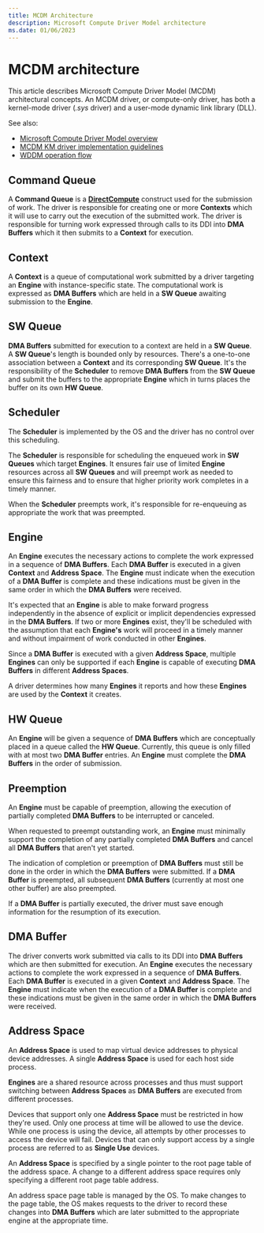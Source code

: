 ```yaml
---
title: MCDM Architecture
description: Microsoft Compute Driver Model architecture
ms.date: 01/06/2023
---
```


# MCDM architecture

This article describes Microsoft Compute Driver Model (MCDM) architectural concepts. An MCDM driver, or compute-only driver, has both a kernel-mode driver (*.sys* driver) and a user-mode dynamic link library (DLL).

See also:

* [Microsoft Compute Driver Model overview](mcdm.md)
* [MCDM KM driver implementation guidelines](mcdm-implementation-guidelines.md)
* [WDDM operation flow](windows-vista-and-later-display-driver-model-operation-flow.md)

## Command Queue

A **Command Queue** is a [**DirectCompute**](/windows/win32/direct3d11/direct3d-11-advanced-stages-compute-shader) construct used for the submission of work. The driver is responsible for creating one or more **Contexts** which it will use to carry out the execution of the submitted work. The driver is responsible for turning work expressed through calls to its DDI into **DMA Buffers** which it then submits to a **Context** for execution.

## Context

A **Context** is a queue of computational work submitted by a driver targeting an **Engine** with instance-specific state. The computational work is expressed as **DMA Buffers** which are held in a **SW Queue** awaiting submission to the **Engine**.

## SW Queue

**DMA Buffers** submitted for execution to a context are held in a **SW Queue**. A **SW Queue**'s length is bounded only by resources. There's a one-to-one association between a **Context** and its corresponding **SW Queue**. It's the responsibility of the **Scheduler** to remove **DMA Buffers** from the **SW Queue** and submit the buffers to the appropriate **Engine** which in turns places the buffer on its own **HW Queue**.

## Scheduler

The **Scheduler** is implemented by the OS and the driver has no control over this scheduling.

The **Scheduler** is responsible for scheduling the enqueued work in **SW Queues** which target **Engines**. It ensures fair use of limited **Engine** resources across all **SW Queues** and will preempt work as needed to ensure this fairness and to ensure that higher priority work completes in a timely manner.

When the **Scheduler** preempts work, it's responsible for re-enqueuing as appropriate the work that was preempted.

## Engine

An **Engine** executes the necessary actions to complete the work expressed in a sequence of **DMA Buffers**. Each **DMA Buffer** is executed in a given **Context** and **Address Space**. The **Engine** must indicate when the execution of a **DMA Buffer** is complete and these indications must be given in the same order in which the **DMA Buffers** were received.

It's expected that an **Engine** is able to make forward progress independently in the absence of explicit or implicit dependencies expressed in the **DMA Buffers**. If two or more **Engines** exist, they'll be scheduled with the assumption that each **Engine's** work will proceed in a timely manner and without impairment of work conducted in other **Engines**.

Since a **DMA Buffer** is executed with a given **Address Space**, multiple **Engines** can only be supported if each **Engine** is capable of executing **DMA Buffers** in different **Address Spaces**.

A driver determines how many **Engines** it reports and how these **Engines** are used by the **Context** it creates.

## HW Queue

An **Engine** will be given a sequence of **DMA Buffers** which are conceptually placed in a queue called the **HW Queue**. Currently, this queue is only filled with at most two **DMA Buffer** entries. An **Engine** must complete the **DMA Buffers** in the order of submission.

## Preemption

An **Engine** must be capable of preemption, allowing the execution of partially completed **DMA Buffers** to be interrupted or canceled.

When requested to preempt outstanding work, an **Engine** must minimally support the completion of any partially completed **DMA Buffers** and cancel all **DMA Buffers** that aren't yet started.

The indication of completion or preemption of **DMA Buffers** must still be done in the order in which the **DMA Buffers** were submitted. If a **DMA Buffer** is preempted, all subsequent **DMA Buffers** (currently at most one other buffer) are also preempted.

If a **DMA Buffer** is partially executed, the driver must save enough information for the resumption of its execution.

## DMA Buffer

The driver converts work submitted via calls to its DDI into **DMA Buffers** which are then submitted for execution. An **Engine** executes the necessary actions to complete the work expressed in a sequence of **DMA Buffers**. Each **DMA Buffer** is executed in a given **Context** and **Address Space**. The **Engine** must indicate when the execution of a **DMA Buffer** is complete and these indications must be given in the same order in which the **DMA Buffers** were received.

## Address Space

An **Address Space** is used to map virtual device addresses to physical device addresses. A single **Address Space** is used for each host side process.

**Engines** are a shared resource across processes and thus must support switching between **Address Spaces** as **DMA Buffers** are executed from different processes.

Devices that support only one **Address Space** must be restricted in how they're used. Only one process at time will be allowed to use the device. While one process is using the device, all
attempts by other processes to access the device will fail. Devices that can only support access by a single process are referred to as **Single Use** devices.

An **Address Space** is specified by a single pointer to the root page table of the address space. A change to a different address space requires only specifying a different root page table address.

An address space page table is managed by the OS. To make changes to the page table, the OS makes requests to the driver to record these changes into **DMA Buffers** which are later submitted to the
appropriate engine at the appropriate time.
